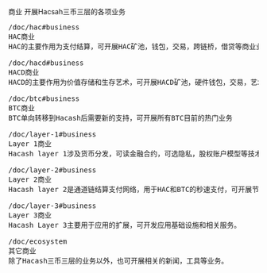 商业
开展Hacsah三币三层的各项业务



<pre class="nav">
/doc/hac#business
HAC商业
HAC的主要作用为支付结算，可开展HAC矿池，钱包，交易，跨链桥，借贷等商业业务

/doc/hacd#business
HACD商业
HACD的主要作用为价值存储和生存艺术，可开展HACD矿池，硬件钱包，交易，艺术品拍卖等业务

/doc/btc#business
BTC商业
BTC单向转移到Hacash后需要新的支持，可开展所有BTC目前的热门业务

/doc/layer-1#business
Layer 1商业
Hacash layer 1涉及货币分发，可读金融合约，可选隐私，股权账户模型等技术，可根据其技术开展相应业务。

/doc/layer-2#business
Layer 2商业
Hacash layer 2是通道链结算支付网络，用于HAC和BTC的秒速支付，可开展节点和钱包等业务。

/doc/layer-3#business
Layer 3商业
Hacash Layer 3主要用于应用的扩展，可开发应用基础设施和相关服务。 

/doc/ecosystem
其它商业
除了Hacash三币三层的业务以外，也可开展相关的新闻，工具等业务。

</pre>
